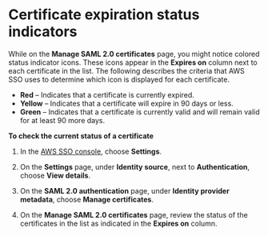 # Certificate expiration status indicators<a name="samlcertexpirationindicators"></a>

While on the **Manage SAML 2\.0 certificates** page, you might notice colored status indicator icons\. These icons appear in the **Expires on** column next to each certificate in the list\. The following describes the criteria that AWS SSO uses to determine which icon is displayed for each certificate\.
+ **Red** – Indicates that a certificate is currently expired\.
+ **Yellow** – Indicates that a certificate will expire in 90 days or less\.
+ **Green** – Indicates that a certificate is currently valid and will remain valid for at least 90 more days\.

**To check the current status of a certificate**

1. In the [AWS SSO console](https://console.aws.amazon.com/singlesignon), choose **Settings**\.

1. On the **Settings** page, under **Identity source**, next to **Authentication**, choose **View details**\.

1. On the **SAML 2\.0 authentication** page, under **Identity provider metadata**, choose **Manage certificates**\.

1. On the **Manage SAML 2\.0 certificates** page, review the status of the certificates in the list as indicated in the **Expires on** column\.